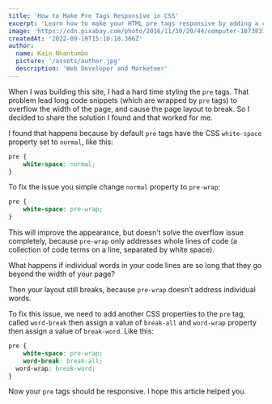 ```yaml
---
title: 'How to Make Pre Tags Responsive in CSS'
excerpt: 'Learn how to make your HTML pre tags responsive by adding a couple of CSS properties'
image: 'https://cdn.pixabay.com/photo/2016/11/30/20/44/computer-1873831_960_720.png'
createdAt: '2022-09-10T15:10:18.366Z'
author:
  name: Kain Nhantumbo
  picture: '/assets/author.jpg'
  description: 'Web Developer and Marketeer'
---
```


When I was building this site, I had a hard time styling the `pre` tags. That problem lead long code snippets (which are wrapped by `pre` tags) to overflow the width of the page, and cause the page layout to break. So I decided to share the solution I found and that worked for me.

I found that happens because by default `pre` tags have the CSS `white-space` property set to `normal`, like this:

```css
pre {
	white-space: normal;
}
```

To fix the issue you simple change `normal` property to `pre-wrap`:

```css
pre {
	white-space: pre-wrap;
}
```

This will improve the appearance, but doesn’t solve the overflow issue completely, because `pre-wrap` only addresses whole lines of code (a collection of code terms on a line, separated by white space).

What happens if individual words in your code lines are so long that they go beyond the width of your page?

Then your layout still breaks, because `pre-wrap` doesn’t address individual words.

To fix this issue, we need to add another CSS properties to the `pre` tag, called `word-break` then assign a value of `break-all` and `word-wrap` property then assign a value of `break-word`. Like this:

```css
pre {
	white-space: pre-wrap;
	word-break: break-all;
  word-wrap: break-word;
}
```

Now your `pre` tags should be responsive. I hope this article helped you.

